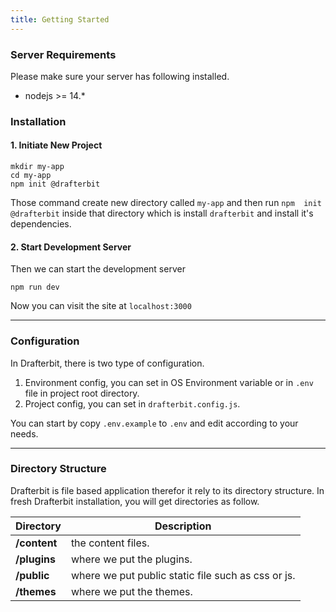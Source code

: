 ```yaml
---
title: Getting Started
---
```


### Server Requirements

Please make sure your server has following installed.

+ nodejs >= 14.*

### Installation

#### 1. Initiate New Project

```
mkdir my-app
cd my-app
npm init @drafterbit
```

Those command create new directory called `my-app` and then run `npm  init @drafterbit` inside that directory
which is install `drafterbit` and install it's dependencies.

#### 2. Start Development Server

Then we can start the development server
```
npm run dev
```

Now you can visit the site at `localhost:3000`

---

### Configuration

In Drafterbit, there is two type of configuration.

1. Environment config, you can set in OS Environment variable or in `.env` file in project root directory.
2. Project config, you can set in `drafterbit.config.js`.

You can start by copy `.env.example` to `.env` and edit according to your needs.

---

### Directory Structure

Drafterbit is file based application therefor it rely to its directory structure.
In fresh Drafterbit installation, you will get directories as follow.

| Directory | Description |
|-----------|-------------|
|**/content** | the content files.
|**/plugins** | where we put the plugins.
|**/public** | where we put public static file such as css or js.
|**/themes** | where we put the themes.
